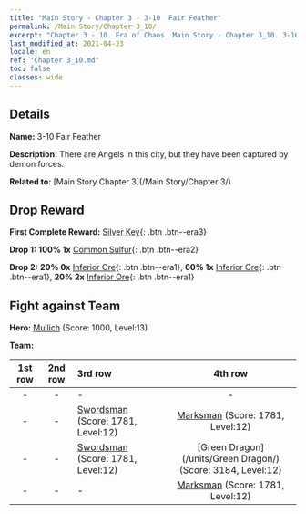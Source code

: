 ```yaml
---
title: "Main Story - Chapter 3 - 3-10  Fair Feather"
permalink: /Main Story/Chapter 3_10/
excerpt: "Chapter 3 - 10. Era of Chaos  Main Story - Chapter 3_10. 3-10  Fair Feather"
last_modified_at: 2021-04-23
locale: en
ref: "Chapter 3_10.md"
toc: false
classes: wide
---
```


## Details

 **Name:** 3-10  Fair Feather

 **Description:** There are Angels in this city, but they have been captured by demon forces.

 **Related to:** [Main Story Chapter 3](/Main Story/Chapter 3/)

## Drop Reward

 **First Complete Reward:** [Silver Key](/Items/con_693/){: .btn .btn--era3}

 **Drop 1:** **100% 1x** [Common Sulfur](/Items/mat_9/){: .btn .btn--era2}

 **Drop 2:** **20% 0x** [Inferior Ore](/Items/mat_1/){: .btn .btn--era1}, **60% 1x** [Inferior Ore](/Items/mat_1/){: .btn .btn--era1}, **20% 2x** [Inferior Ore](/Items/mat_1/){: .btn .btn--era1}


## Fight against Team
 **Hero:** [Mullich](/heroes/Mullich/) (Score: 1000, Level:13)

 **Team:**


  | 1st row | 2nd row | 3rd row | 4th row |
  |:----:|:----:|:----|:----:|
  | - | - | - | - |
  | - | - | [Swordsman](/units/Swordsman/) (Score: 1781, Level:12)  | [Marksman](/units/Marksman/) (Score: 1781, Level:12)  |
  | - | - | [Swordsman](/units/Swordsman/) (Score: 1781, Level:12)  | [Green Dragon](/units/Green Dragon/) (Score: 3184, Level:12)  |
  | - | - | - | [Marksman](/units/Marksman/) (Score: 1781, Level:12)  |



